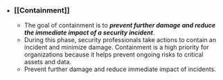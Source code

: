- ### **[[Containment]]**
	- The goal of containment is to ***prevent further damage and reduce the immediate impact of a security incident***. 
	- During this phase, security professionals take actions to contain an incident and minimize damage. Containment is a high priority for organizations because it helps prevent ongoing risks to critical assets and data. 
	- Prevent further damage and reduce immediate impact of incidents.